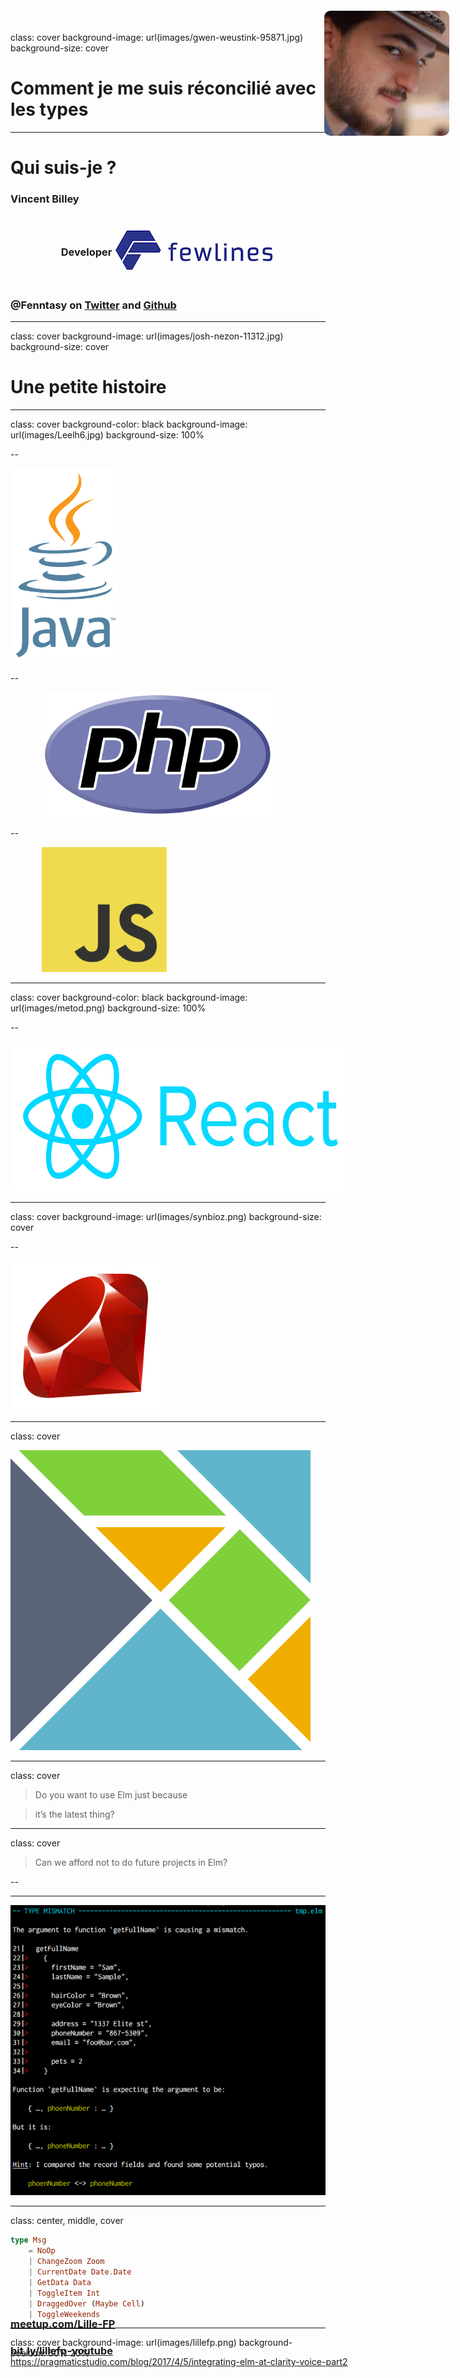 class: cover
background-image: url(images/gwen-weustink-95871.jpg)
background-size: cover

# Comment je me suis réconcilié avec les types

---

# Qui suis-je ?

<img src="images/vbilley.jpg" style="position: absolute; top: 30px; right: 30px; border-radius: 10px;" />

### Vincent Billey

<h3 style="display: flex; align-items: center; justify-content: center;">
  Developer&nbsp;
  <a href="https://twitter.com/_fewlines">
    <img src="images/logo-fewlines.jpg" />
  </a>
</h3>

### @Fenntasy on [Twitter](https://twitter.com/Fenntasy) and [Github](https://github.com/Fenntasy)

---
class: cover
background-image: url(images/josh-nezon-11312.jpg)
background-size: cover

# Une petite histoire

---
class: cover
background-color: black
background-image: url(images/Leelh6.jpg)
background-size: 100%

--

<img src="images/java-logo.png" style="height: 300px; background: white; padding: 5px;" />

--

<img src="images/php-logo.svg" style="height: 200px; margin-left: 50px;" />

--

<img src="images/js-logo.png" style="height: 200px; margin-left: 50px;" />

---
class: cover
background-color: black
background-image: url(images/metod.png)
background-size: 100%

--

<img src="images/react-logo.png" style="height: 200px; background: white; padding: 20px;" />

---
class: cover
background-image: url(images/synbioz.png)
background-size: cover

--

<img src="images/ruby-logo.png" style="height: 200px; background: white; padding: 20px;" />

---
class: cover

![](images/Elm_logo.svg.png)

---
class: cover

> Do you want to use Elm just because

> it’s the latest thing?

---
class: cover

> Can we afford not to do future projects in Elm?

--

<div style="position: absolute; bottom: 5%;">
  <a href="https://pragmaticstudio.com/blog/2017/4/5/integrating-elm-at-clarity-voice-part2">
    https://pragmaticstudio.com/blog/2017/4/5/integrating-elm-at-clarity-voice-part2
  </a>
</div>

---

![](images/big-record.png)

---
class: center, middle, cover

```elm
type Msg
    = NoOp
    | ChangeZoom Zoom
    | CurrentDate Date.Date
    | GetData Data
    | ToggleItem Int
    | DraggedOver (Maybe Cell)
    | ToggleWeekends
```

---
class: cover
background-image: url(images/lillefp.png)
background-position: 50% 20%

<div style="position: absolute; bottom: 5%;">
  <a href="http://meetup.com/Lille-FP/">
    <h3>meetup.com/Lille-FP</h3>
  </a>
  <a href="http://bit.ly/lillefp-youtube">
    <h3>bit.ly/lillefp-youtube</h3>
  </a>
</div>
